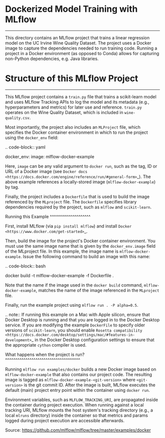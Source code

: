 # Dockerized Model Training with MLflow
-------------------------------------
This directory contains an MLflow project that trains a linear regression model on the UC Irvine
Wine Quality Dataset. The project uses a Docker image to capture the dependencies needed to run
training code. Running a project in a Docker environment (as opposed to Conda) allows for capturing
non-Python dependencies, e.g. Java libraries. 

# Structure of this MLflow Project
----------------------------------

This MLflow project contains a ``train.py`` file that trains a scikit-learn model and uses
MLflow Tracking APIs to log the model and its metadata (e.g., hyperparameters and metrics)
for later use and reference. ``train.py`` operates on the Wine Quality Dataset, which is included
in ``wine-quality.csv``.

Most importantly, the project also includes an ``MLProject`` file, which specifies the Docker
container environment in which to run the project using the ``docker_env`` field:

.. code-block:: yaml

  docker_env:
    image:  mlflow-docker-example

Here, ``image`` can be any valid argument to ``docker run``, such as the tag, ID or URL of a Docker
image (see `Docker docs <https://docs.docker.com/engine/reference/run/#general-form>`_). The above
example references a locally-stored image (``mlflow-docker-example``) by tag.

Finally, the project includes a ``Dockerfile`` that is used to build the image referenced by the
``MLproject`` file. The ``Dockerfile`` specifies library dependencies required by the project, such
as ``mlflow`` and ``scikit-learn``.

Running this Example
^^^^^^^^^^^^^^^^^^^^

First, install MLflow (via ``pip install mlflow``) and install
`Docker <https://www.docker.com/get-started>`_.

Then, build the image for the project's Docker container environment. You must use the same image
name that is given by the ``docker_env.image`` field of the MLproject file. In this example, the
image name is ``mlflow-docker-example``. Issue the following command to build an image with this
name:

.. code-block:: bash

  docker build -t mlflow-docker-example -f Dockerfile .

Note that the name if the image used in the ``docker build`` command, ``mlflow-docker-example``,
matches the name of the image referenced in the ``MLproject`` file.

Finally, run the example project using ``mlflow run . -P alpha=0.5``.

.. note::
    If running this example on a Mac with Apple silicon, ensure that Docker Desktop is running and
    that you are logged in to the Docker Desktop service.
    If you are modifying the example ``DockerFile`` to specify older versions of ``scikit-learn``,
    you should enable `Rosetta compatibility <https://docs.docker.com/desktop/settings/mac/#features-in-development>`_
    in the Docker Desktop configuration settings to ensure that the appropriate ``cython`` compiler is used.

What happens when the project is run?
^^^^^^^^^^^^^^^^^^^^^^^^^^^^^^^^^^^^^

Running ``mlflow run examples/docker`` builds a new Docker image based on ``mlflow-docker-example``
that also contains our project code. The resulting image is tagged as
``mlflow-docker-example-<git-version>`` where ``<git-version>`` is the git commit ID. After the image is
built, MLflow executes the default (main) project entry point within the container using ``docker run``.

Environment variables, such as ``MLFLOW_TRACKING_URI``, are propagated inside the container during
project execution. When running against a local tracking URI, MLflow mounts the host system's
tracking directory (e.g., a local ``mlruns`` directory) inside the container so that metrics and
params logged during project execution are accessible afterwards.


Source: https://github.com/mlflow/mlflow/tree/master/examples/docker